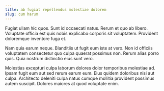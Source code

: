 ```yaml
---
title: ab fugiat repellendus molestiae dolorem
slug: cum harum
---
```


Fugiat ullam hic quos. Sunt id occaecati natus. Rerum et quo ab libero. Voluptate officia est quis nobis explicabo corporis sit voluptatem. Provident doloremque inventore fuga et.

Nam quia earum neque. Blanditiis ut fugit eum iste at vero. Non id officiis voluptatem consectetur quo culpa quaerat possimus non. Rerum alias porro quis. Quia nostrum distinctio eius sunt vero.

Molestias excepturi culpa laborum dolores dolor temporibus molestiae ad. Ipsam fugit eum aut sed rerum earum eum. Eius quidem doloribus nisi aut culpa. Architecto deleniti culpa natus cumque mollitia provident possimus autem suscipit. Dolores maiores at quod voluptate enim.
